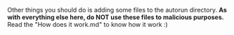 Other things you should do is adding some files to the autorun directory.
**As with everything else here, do NOT use these files to malicious purposes.**
Read the "How does it work.md" to know how it work :)
